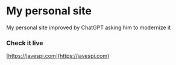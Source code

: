 # My personal site

My personal site improved by ChatGPT asking him to modernize it

### Check it live

[https://javespi.com](https://javespi.com)
